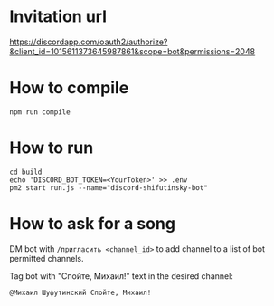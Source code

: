 # Invitation url
https://discordapp.com/oauth2/authorize?&client_id=1015611373645987861&scope=bot&permissions=2048

# How to compile
```
npm run compile
```

# How to run
```
cd build
echo 'DISCORD_BOT_TOKEN=<YourToken>' >> .env
pm2 start run.js --name="discord-shifutinsky-bot"
```

# How to ask for a song
DM bot with `/пригласить <channel_id>` to add channel to a list of bot permitted channels.

Tag bot with "Спойте, Михаил!" text in the desired channel:
```
@Михаил Шуфутинский Спойте, Михаил!
```
